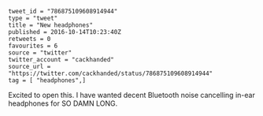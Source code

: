 ```
tweet_id = "786875109608914944"
type = "tweet"
title = "New headphones"
published = 2016-10-14T10:23:40Z
retweets = 0
favourites = 6
source = "twitter"
twitter_account = "cackhanded"
source_url = "https://twitter.com/cackhanded/status/786875109608914944"
tag = [ "headphones",]
```

Excited to open this. I have wanted decent Bluetooth noise cancelling in-ear headphones for SO DAMN LONG.

<p class='image'><img src='https://mnf.m17s.net/2016/10/14/CuuKu9yXEAAaXZj.jpg' alt=''></p>


